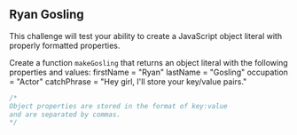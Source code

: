 ## Ryan Gosling
This challenge will test your ability to create a JavaScript object literal with properly formatted properties.

Create a function `makeGosling` that returns an object literal with the following properties and values:
  firstName = "Ryan"
  lastName = "Gosling"
  occupation = "Actor"
  catchPhrase = "Hey girl, I'll store your key/value pairs."

```javascript
/*
Object properties are stored in the format of key:value
and are separated by commas.
*/
```